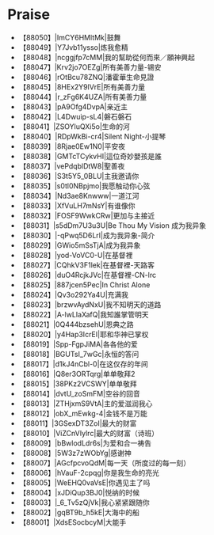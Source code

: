# Praise

- 【88050】|ImCY6HMltMk|鼓舞
- 【88049】|Y7Jvb11ysso|炼我愈精
- 【88048】|ncggjfp7cMM|我的幫助從何而來／願神興起
- 【88047】|Krv2jo7OEZg|所有美善力量-锡安
- 【88046】|rOtBcu78ZNQ|潘霍華生命見證
- 【88045】|8HEx2Y9lVrE|所有美善力量
- 【88044】|r_zFg6K4UZA|所有美善力量
- 【88043】|pA9Ofg4DvpA|亲近主
- 【88042】|L4Dwuip-sL4|磐石磐石
- 【88041】|ZSOYluQXi5o|生命的河
- 【88040】|RDpWkBi-cr4|Silent Night-小提琴
- 【88039】|8Rjae0Ew1N0|平安夜
- 【88038】|GMTcTCykvHI|這位奇妙嬰孩是誰
- 【88037】|vePdqblDtW8|聖善夜
- 【88036】|S3t5Y5_0BLU|主我邀请你
- 【88035】|s0tl0NBpjmo|我愿触动你心弦
- 【88034】|Nd3ae8Knwww|一道江河
- 【88033】|XfVuLH7mNsY|有谁像你
- 【88032】|FOSF9WwkCRw|更加与主接近
- 【88031】|s5dDm7U3u3U|Be Thou My Vision 成为我异象
- 【88030】|-qPwq5D6LrI|成为我异象-简介
- 【88029】|GWio5mSsTjA|成为我异象
- 【88028】|yod-VoVC0-U|在基督裡
- 【88027】|CQhkV3F1lek|在基督裡-天路客
- 【88026】|duO4RcjkJVc|在基督裡-CN-lrc
- 【88025】|887jcen5Pec|In Christ Alone
- 【88024】|Qv3o292Ya4U|充满我
- 【88023】|brzwvAydNxU|我不知明天的道路
- 【88022】|A-lwLIaXafQ|我知誰掌管明天
- 【88021】|0Q444bzsehU|恩典之路
- 【88020】|y4Hap3IcrEI|耶和华神已掌权
- 【88019】|Spp-FgpJiMA|各各他的爱
- 【88018】|BGUTsI_7wGc|永恒的答问
- 【88017】|d1kJ4nCbl-0|在这仅存的年间
- 【88016】|Q8er3ORTqrg|单单敬拜2
- 【88015】|38PKz2VCSWY|单单敬拜
- 【88014】|dvtU_zoSmFM|空谷的回音
- 【88013】|ZTHjxmS9VtA|主的爱滋润我心
- 【88012】|obX_mEwkg-4|金钱不是万能
- 【88011】|3GSexDT3ZoI|最大的财富
- 【88010】|ViZCnVIylrc|最大的财富（诗班）
- 【88009】|bBwlodLdr6s|为爱和合一祷告
- 【88008】|5W3z7zWObYg|感谢神
- 【88007】|AGcfpcvoQdM|每一天（所度过的每一刻）
- 【88006】|hVauF-2cpqg|你是我生命的亮光
- 【88005】|WeEHQ0vaVsE|你遇见主了吗
- 【88004】|xJDiQup3BJ0|悦纳的时候
- 【88003】|_6_Tv5zQjVk|我心紧紧跟随你
- 【88002】|gqBT9b_h5kE|大海中的船
- 【88001】|XdsESocbcyM|大能手